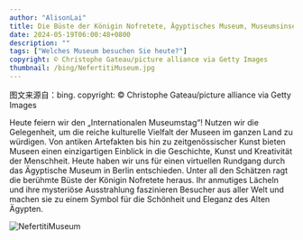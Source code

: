 ```yaml
---
author: "AlisonLai"
title: Die Büste der Königin Nofretete, Ägyptisches Museum, Museumsinseln Berlin (© Christophe Gateau/picture alliance via Getty Images)
date: 2024-05-19T06:00:48+0800
description: ""
tags: ["Welches Museum besuchen Sie heute?"]
copyright: © Christophe Gateau/picture alliance via Getty Images
thumbnail: /bing/NefertitiMuseum.jpg
---
```

图文来源自：bing.  copyright: © Christophe Gateau/picture alliance via Getty Images

Heute feiern wir den „Internationalen Museumstag“! Nutzen wir die Gelegenheit, um die reiche kulturelle Vielfalt der Museen im ganzen Land zu würdigen. Von antiken Artefakten bis hin zu zeitgenössischer Kunst bieten Museen einen einzigartigen Einblick in die Geschichte, Kunst und Kreativität der Menschheit. Heute haben wir uns für einen virtuellen Rundgang durch das Ägyptische Museum in Berlin entschieden. Unter all den Schätzen ragt die berühmte Büste der Königin Nofretete heraus. Ihr anmutiges Lächeln und ihre mysteriöse Ausstrahlung faszinieren Besucher aus aller Welt und machen sie zu einem Symbol für die Schönheit und Eleganz des Alten Ägypten.

![NefertitiMuseum](/bing/NefertitiMuseum.jpg)
